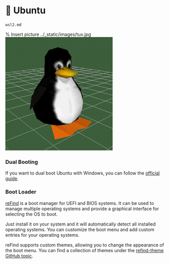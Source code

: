 # 🐧 Ubuntu

```{toctree}
wsl2.md
```

% Insert picture ../_static/images/tux.jpg
![Tux](../_static/images/tux.jpg)

### Dual Booting

If you want to dual boot Ubuntu with Windows, you can follow the [official guide](https://ubuntu.com/tutorials/install-ubuntu-desktop#1-overview).

### Boot Loader

[reFind](https://www.rodsbooks.com/refind/) is a boot manager for UEFI and BIOS systems. It can be used to manage multiple operating systems and provide a graphical interface for selecting the OS to boot.

Just install it on your system and it will automatically detect all installed operating systems. You can customize the boot menu and add custom entries for your operating systems.

reFind supports custom themes, allowing you to change the appearance of the boot menu. You can find a collection of themes under the [refind-theme GitHub topic](https://github.com/topics/refind-theme).